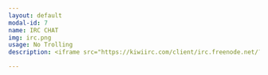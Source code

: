 ```yaml
---
layout: default
modal-id: 7
name: IRC CHAT
img: irc.png
usage: No Trolling
description: <iframe src="https://kiwiirc.com/client/irc.freenode.net/?nick=guest_kiwi|?&theme=cli#ctrlh" style="border:0; width:100%; height:450px;"></iframe>

---
```

